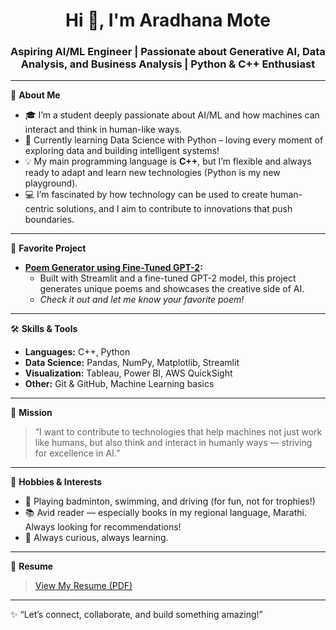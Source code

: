 <h1 align="center">Hi 👋, I'm Aradhana Mote</h1>
<h3 align="center">Aspiring AI/ML Engineer | Passionate about Generative AI, Data Analysis, and Business Analysis | Python & C++ Enthusiast</h3>

---

🌟 **About Me**
- 🎓 I’m a student deeply passionate about AI/ML and how machines can interact and think in human-like ways.
- 🤖 Currently learning Data Science with Python – loving every moment of exploring data and building intelligent systems!
- 💡 My main programming language is **C++**, but I’m flexible and always ready to adapt and learn new technologies (Python is my new playground).
- 💻 I’m fascinated by how technology can be used to create human-centric solutions, and I aim to contribute to innovations that push boundaries.

---

🚀 **Favorite Project**
- **[Poem Generator using Fine-Tuned GPT-2](https://github.com/AradhanaMote/PoemGenerator-Using-Fine-Tuned-GPT2):**
  - Built with Streamlit and a fine-tuned GPT-2 model, this project generates unique poems and showcases the creative side of AI.
  - *Check it out and let me know your favorite poem!*

---

🛠️ **Skills & Tools**
- **Languages:** C++, Python
- **Data Science:** Pandas, NumPy, Matplotlib, Streamlit
- **Visualization:** Tableau, Power BI, AWS QuickSight
- **Other:** Git & GitHub, Machine Learning basics

---

🎯 **Mission**
> “I want to contribute to technologies that help machines not just work like humans, but also think and interact in humanly ways — striving for excellence in AI.”

---

🎲 **Hobbies & Interests**
- 🏸 Playing badminton, swimming, and driving (for fun, not for trophies!)
- 📚 Avid reader — especially books in my regional language, Marathi. Always looking for recommendations!
- 🌱 Always curious, always learning.

---

📄 **Resume**
> [View My Resume (PDF)](https://github.com/AradhanaMote/Resume/blob/main/Intern2_Resume_ADM.pdf)

---

✨ “Let’s connect, collaborate, and build something amazing!”

<!--
Optionally, add your social links here:
[LinkedIn]()
[Twitter]()
[Portfolio/Blog]()
-->
